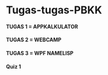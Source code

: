 # Tugas-tugas-PBKK

#### TUGAS 1 = APPKALKULATOR
#### TUGAS 2 = WEBCAMP
#### TUGAS 3 = WPF NAMELISP
#### Quiz 1 
